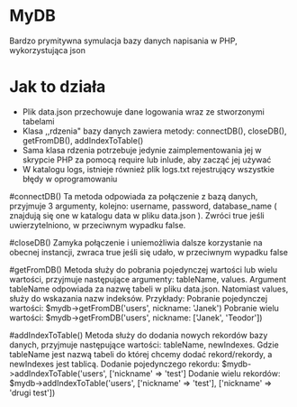 # MyDB
Bardzo prymitywna symulacja bazy danych napisania w PHP, wykorzystująca json

# Jak to działa
- Plik data.json przechowuje dane logowania wraz ze stworzonymi tabelami
- Klasa ,,rdzenia" bazy danych zawiera metody: connectDB(), closeDB(), getFromDB(), addIndexToTable()
- Sama klasa rdzenia potrzebuje jedynie zaimplementowania jej w skrypcie PHP za pomocą require lub inlude, aby zacząć jej używać
- W katalogu logs, istnieje również plik logs.txt rejestrujący wszystkie błędy w oprogramowaniu

#connectDB()
Ta metoda odpowiada za połączenie z bazą danych, przyjmuje 3 argumenty, kolejno: username, password, database_name ( znajdują się one w katalogu data w pliku data.json ).
Zwróci true jeśli uwierzytelniono, w przeciwnym wypadku false.

#closeDB()
Zamyka połączenie i uniemożliwia dalsze korzystanie na obecnej instancji, zwraca true jeśli się udało, w przeciwnym wypadku false

#getFromDB()
Metoda służy do pobrania pojedynczej wartości lub wielu wartości, przyjmuje następujące argumenty: tableName, values. Argument tableName odpowiada za nazwę tabeli w pliku data.json.
Natomiast values, służy do wskazania nazw indeksów.
Przykłady:
Pobranie pojedynczej wartości: $mydb->getFromDB('users', nickname: 'Janek')
Pobranie wielu wartości: $mydb->getFromDB('users', nickname: ['Janek', 'Teodor'])

#addIndexToTable()
Metoda służy do dodania nowych rekordów bazy danych, przyjmuje następujące wartości: tableName, newIndexes. Gdzie tableName jest nazwą tabeli do której chcemy dodać 
rekord/rekordy, a newIndexes jest tablicą.
Dodanie pojedynczego rekordu: $mydb->addIndexToTable('users', ['nickname' => 'test']
Dodanie wielu rekordów: $mydb->addIndexToTable('users', ['nickname' => 'test'], ['nickname' => 'drugi test'])
